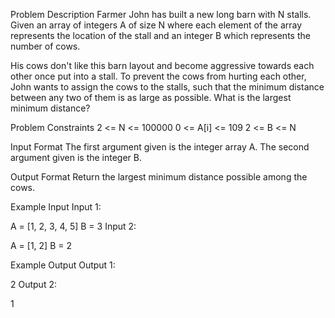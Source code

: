 Problem Description
Farmer John has built a new long barn with N stalls. Given an array of integers A of size N where each element of the array represents the location of the stall and an integer B which represents the number of cows.

His cows don't like this barn layout and become aggressive towards each other once put into a stall. To prevent the cows from hurting each other, John wants to assign the cows to the stalls, such that the minimum distance between any two of them is as large as possible. What is the largest minimum distance?



Problem Constraints
2 <= N <= 100000
0 <= A[i] <= 109
2 <= B <= N



Input Format
The first argument given is the integer array A.
The second argument given is the integer B.



Output Format
Return the largest minimum distance possible among the cows.



Example Input
Input 1:

A = [1, 2, 3, 4, 5]
B = 3
Input 2:

A = [1, 2]
B = 2


Example Output
Output 1:

 2
Output 2:

 1